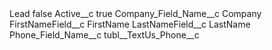 <?xml version="1.0" encoding="UTF-8"?>
<CustomMetadata xmlns="http://soap.sforce.com/2006/04/metadata" xmlns:xsi="http://www.w3.org/2001/XMLSchema-instance" xmlns:xsd="http://www.w3.org/2001/XMLSchema">
    <label>Lead</label>
    <protected>false</protected>
    <values>
        <field>Active__c</field>
        <value xsi:type="xsd:boolean">true</value>
    </values>
    <values>
        <field>Company_Field_Name__c</field>
        <value xsi:type="xsd:string">Company</value>
    </values>
    <values>
        <field>FirstNameField__c</field>
        <value xsi:type="xsd:string">FirstName</value>
    </values>
    <values>
        <field>LastNameField__c</field>
        <value xsi:type="xsd:string">LastName</value>
    </values>
    <values>
        <field>Phone_Field_Name__c</field>
        <value xsi:type="xsd:string">tubl__TextUs_Phone__c</value>
    </values>
</CustomMetadata>

